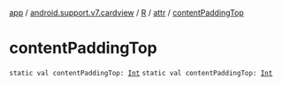[app](../../../index.md) / [android.support.v7.cardview](../../index.md) / [R](../index.md) / [attr](index.md) / [contentPaddingTop](./content-padding-top.md)

# contentPaddingTop

`static val contentPaddingTop: `[`Int`](https://kotlinlang.org/api/latest/jvm/stdlib/kotlin/-int/index.html)
`static val contentPaddingTop: `[`Int`](https://kotlinlang.org/api/latest/jvm/stdlib/kotlin/-int/index.html)